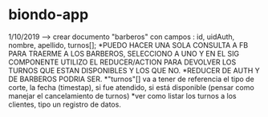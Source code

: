 # biondo-app

1/10/2019 --> crear documento "barberos" con campos : id, uidAuth, nombre, apellido, turnos[];
            *PUEDO HACER UNA SOLA CONSULTA A FB PARA TRAERME A LOS BARBEROS, SELECCIONO A UNO Y EN EL SIG
            COMPONENTE UTILIZO EL REDUCER/ACTION PARA DEVOLVER LOS TURNOS QUE ESTAN DISPONIBLES Y LOS QUE NO.
            *REDUCER DE AUTH Y DE BARBEROS PODRIA SER.
            *"turnos"[] va a tener de referencia el tipo de corte, la fecha (timestap), si fue atendido, si está disponible (pensar como manejar el cancelamiento de turnos)
            *ver como listar los turnos a los clientes, tipo un registro de datos.